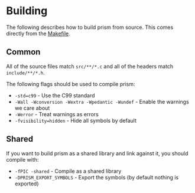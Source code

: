 # Building

The following describes how to build prism from source.
This comes directly from the [Makefile](../Makefile).

## Common

All of the source files match `src/**/*.c` and all of the headers match `include/**/*.h`.

The following flags should be used to compile prism:

* `-std=c99` - Use the C99 standard
* `-Wall -Wconversion -Wextra -Wpedantic -Wundef` - Enable the warnings we care about
* `-Werror` - Treat warnings as errors
* `-fvisibility=hidden` - Hide all symbols by default

## Shared

If you want to build prism as a shared library and link against it, you should compile with:

* `-fPIC -shared` - Compile as a shared library
* `-DPRISM_EXPORT_SYMBOLS` - Export the symbols (by default nothing is exported)
